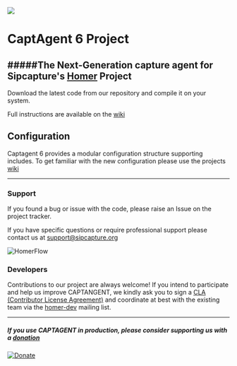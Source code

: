 ![](http://i.imgur.com/3kEIR.png)

CaptAgent 6 Project
=========

#####The Next-Generation capture agent for Sipcapture's [Homer](https://github.com/sipcapture/homer) Project
-------------

Download the latest code from our repository and compile it on your system.

Full instructions are available on the [wiki](https://github.com/sipcapture/captagent/wiki/Installation)

## Configuration

Captagent 6 provides a modular configuration structure supporting includes.
To get familiar with the new configuration please use the projects [wiki](https://github.com/sipcapture/captagent/wiki)


-------------

### Support
If you found a bug or issue with the code, please raise an Issue on the project tracker.

If you have specific questions or require professional support please contact us at support@sipcapture.org

![HomerFlow](http://i.imgur.com/U7UBI.png)


### Developers
Contributions to our project are always welcome! If you intend to participate and help us improve CAPTANGENT, we kindly ask you to sign a [CLA (Contributor License Agreement)](http://cla.qxip.net) and coordinate at best with the existing team via the [homer-dev](http://groups.google.com/group/homer-dev) mailing list.


----------

##### If you use CAPTAGENT in production, please consider supporting us with a [donation](https://www.paypal.com/cgi-bin/webscr?cmd=_donations&business=donation%40sipcapture%2eorg&lc=US&item_name=SIPCAPTURE&no_note=0&currency_code=EUR&bn=PP%2dDonationsBF%3abtn_donateCC_LG%2egif%3aNonHostedGuest)

[![Donate](https://www.paypalobjects.com/en_US/i/btn/btn_donateCC_LG.gif)](https://www.paypal.com/cgi-bin/webscr?cmd=_donations&business=donation%40sipcapture%2eorg&lc=US&item_name=SIPCAPTURE&no_note=0&currency_code=EUR&bn=PP%2dDonationsBF%3abtn_donateCC_LG%2egif%3aNonHostedGuest)
